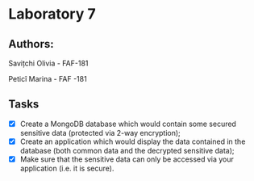 # Laboratory 7 
## Authors:
Savițchi Olivia - FAF-181

Peticî Marina - FAF -181
## Tasks
- [x] Create a MongoDB database which would contain some secured sensitive data (protected
via 2-way encryption);
- [x] Create an application which would display the data contained in the database (both
common data and the decrypted sensitive data);
- [x] Make sure that the sensitive data can only be accessed via your application (i.e. it is
secure).
